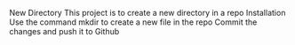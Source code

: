 New Directory
This project is to create a new directory in a repo
Installation
Use the command mkdir to create a new file in the repo
Commit the changes and push it to Github
